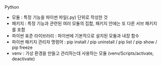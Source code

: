 Python

- 모듈 : 특정 기능을 파이썬 파일(.py) 단위로 작성한 것
- 패키지 : 특정 기능과 관련된 여러 모듈의 집합, 패키지 안에는 또 다른 서브 패키지를 포함
- 파이썬 표준 라이브러리 : 파이썬에 기본적으로 설치된 모듈과 내장 함수
- 파이썬 패키지 관리자 명령어 : pip install / pip uninstall / pip list / pip show / pip freeze
- venv : 가상 환경을 만들고 관리하는데 사용하는 모듈 (venv/Scripts/activate, deactivate)